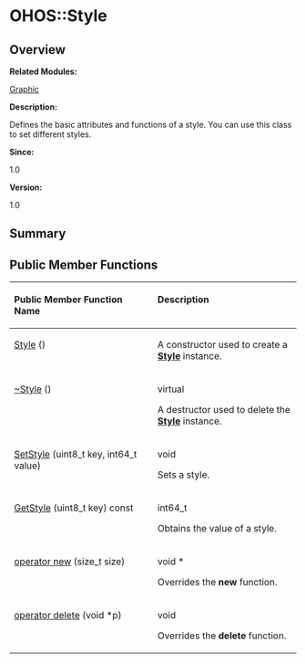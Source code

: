 # OHOS::Style<a name="EN-US_TOPIC_0000001055518122"></a>

## **Overview**<a name="section2108654161093535"></a>

**Related Modules:**

[Graphic](graphic.md)

**Description:**

Defines the basic attributes and functions of a style. You can use this class to set different styles. 

**Since:**

1.0

**Version:**

1.0

## **Summary**<a name="section549467273093535"></a>

## Public Member Functions<a name="pub-methods"></a>

<a name="table620474465093535"></a>
<table><thead align="left"><tr id="row1392097237093535"><th class="cellrowborder" valign="top" width="50%" id="mcps1.1.3.1.1"><p id="p844187577093535"><a name="p844187577093535"></a><a name="p844187577093535"></a>Public Member Function Name</p>
</th>
<th class="cellrowborder" valign="top" width="50%" id="mcps1.1.3.1.2"><p id="p1390423510093535"><a name="p1390423510093535"></a><a name="p1390423510093535"></a>Description</p>
</th>
</tr>
</thead>
<tbody><tr id="row923617430093535"><td class="cellrowborder" valign="top" width="50%" headers="mcps1.1.3.1.1 "><p id="p680387646093535"><a name="p680387646093535"></a><a name="p680387646093535"></a><a href="graphic.md#ga592b31b43819c40563c52fe7b45d9358">Style</a> ()</p>
</td>
<td class="cellrowborder" valign="top" width="50%" headers="mcps1.1.3.1.2 "><p id="p123921535093535"><a name="p123921535093535"></a><a name="p123921535093535"></a> </p>
<p id="p428771639093535"><a name="p428771639093535"></a><a name="p428771639093535"></a>A constructor used to create a <strong id="b1519572613093535"><a name="b1519572613093535"></a><a name="b1519572613093535"></a><a href="ohos-style.md">Style</a></strong> instance. </p>
</td>
</tr>
<tr id="row513978450093535"><td class="cellrowborder" valign="top" width="50%" headers="mcps1.1.3.1.1 "><p id="p619407309093535"><a name="p619407309093535"></a><a name="p619407309093535"></a><a href="graphic.md#ga6356d56766de8fe37d4888ef70f521ec">~Style</a> ()</p>
</td>
<td class="cellrowborder" valign="top" width="50%" headers="mcps1.1.3.1.2 "><p id="p1060878766093535"><a name="p1060878766093535"></a><a name="p1060878766093535"></a>virtual </p>
<p id="p1650272926093535"><a name="p1650272926093535"></a><a name="p1650272926093535"></a>A destructor used to delete the <strong id="b411275292093535"><a name="b411275292093535"></a><a name="b411275292093535"></a><a href="ohos-style.md">Style</a></strong> instance. </p>
</td>
</tr>
<tr id="row1855002966093535"><td class="cellrowborder" valign="top" width="50%" headers="mcps1.1.3.1.1 "><p id="p1941049711093535"><a name="p1941049711093535"></a><a name="p1941049711093535"></a><a href="graphic.md#ga31941bb1abbb6744ee832d4b0fe6e080">SetStyle</a> (uint8_t key, int64_t value)</p>
</td>
<td class="cellrowborder" valign="top" width="50%" headers="mcps1.1.3.1.2 "><p id="p1449218336093535"><a name="p1449218336093535"></a><a name="p1449218336093535"></a>void </p>
<p id="p615725530093535"><a name="p615725530093535"></a><a name="p615725530093535"></a>Sets a style. </p>
</td>
</tr>
<tr id="row678079210093535"><td class="cellrowborder" valign="top" width="50%" headers="mcps1.1.3.1.1 "><p id="p115903671093535"><a name="p115903671093535"></a><a name="p115903671093535"></a><a href="graphic.md#ga2b4b818f26822ad6a020473e6a5e5214">GetStyle</a> (uint8_t key) const</p>
</td>
<td class="cellrowborder" valign="top" width="50%" headers="mcps1.1.3.1.2 "><p id="p365913227093535"><a name="p365913227093535"></a><a name="p365913227093535"></a>int64_t </p>
<p id="p142755439093535"><a name="p142755439093535"></a><a name="p142755439093535"></a>Obtains the value of a style. </p>
</td>
</tr>
<tr id="row1816506074093535"><td class="cellrowborder" valign="top" width="50%" headers="mcps1.1.3.1.1 "><p id="p136577877093535"><a name="p136577877093535"></a><a name="p136577877093535"></a><a href="graphic.md#ga4854963aa969ee20a6cd174a70f5cd23">operator new</a> (size_t size)</p>
</td>
<td class="cellrowborder" valign="top" width="50%" headers="mcps1.1.3.1.2 "><p id="p1640618871093535"><a name="p1640618871093535"></a><a name="p1640618871093535"></a>void * </p>
<p id="p297654919093535"><a name="p297654919093535"></a><a name="p297654919093535"></a>Overrides the <strong id="b1856003185093535"><a name="b1856003185093535"></a><a name="b1856003185093535"></a>new</strong> function. </p>
</td>
</tr>
<tr id="row340579671093535"><td class="cellrowborder" valign="top" width="50%" headers="mcps1.1.3.1.1 "><p id="p340982175093535"><a name="p340982175093535"></a><a name="p340982175093535"></a><a href="graphic.md#gadf1997a0f56ac2b220e7f0f8e8e0a6ef">operator delete</a> (void *p)</p>
</td>
<td class="cellrowborder" valign="top" width="50%" headers="mcps1.1.3.1.2 "><p id="p583621766093535"><a name="p583621766093535"></a><a name="p583621766093535"></a>void </p>
<p id="p1471711746093535"><a name="p1471711746093535"></a><a name="p1471711746093535"></a>Overrides the <strong id="b1911358044093535"><a name="b1911358044093535"></a><a name="b1911358044093535"></a>delete</strong> function. </p>
</td>
</tr>
</tbody>
</table>

